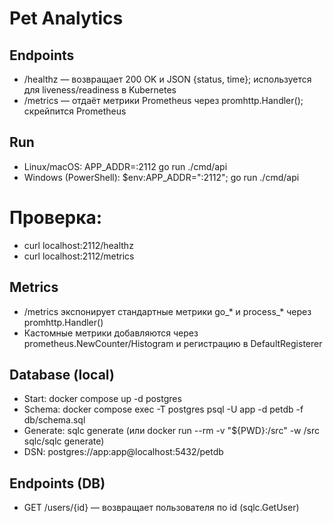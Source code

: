 # Pet Analytics

## Endpoints
- /healthz — возвращает 200 OK и JSON {status, time}; используется для liveness/readiness в Kubernetes
- /metrics — отдаёт метрики Prometheus через promhttp.Handler(); скрейпится Prometheus

## Run

- Linux/macOS: APP_ADDR=:2112 go run ./cmd/api
- Windows (PowerShell): $env:APP_ADDR=":2112"; go run ./cmd/api
# Проверка:
- curl localhost:2112/healthz
- curl localhost:2112/metrics

## Metrics

- /metrics экспонирует стандартные метрики go_* и process_* через promhttp.Handler()
- Кастомные метрики добавляются через prometheus.NewCounter/Histogram и регистрацию в DefaultRegisterer

## Database (local)
- Start: docker compose up -d postgres
- Schema: docker compose exec -T postgres psql -U app -d petdb -f db/schema.sql
- Generate: sqlc generate  (или docker run --rm -v "${PWD}:/src" -w /src sqlc/sqlc generate)
- DSN: postgres://app:app@localhost:5432/petdb

## Endpoints (DB)
- GET /users/{id} — возвращает пользователя по id (sqlc.GetUser)
